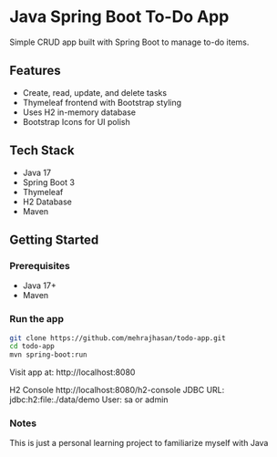 # Java Spring Boot To-Do App

Simple CRUD app built with Spring Boot to manage to-do items.

## Features

- Create, read, update, and delete tasks
- Thymeleaf frontend with Bootstrap styling
- Uses H2 in-memory database
- Bootstrap Icons for UI polish

## Tech Stack

- Java 17
- Spring Boot 3
- Thymeleaf
- H2 Database
- Maven

## Getting Started

### Prerequisites

- Java 17+
- Maven

### Run the app

```bash
git clone https://github.com/mehrajhasan/todo-app.git
cd todo-app
mvn spring-boot:run

```
Visit app at: http://localhost:8080

H2 Console
http://localhost:8080/h2-console
JDBC URL: jdbc:h2:file:./data/demo
User: sa or admin

### Notes

This is just a personal learning project to familiarize myself with Java